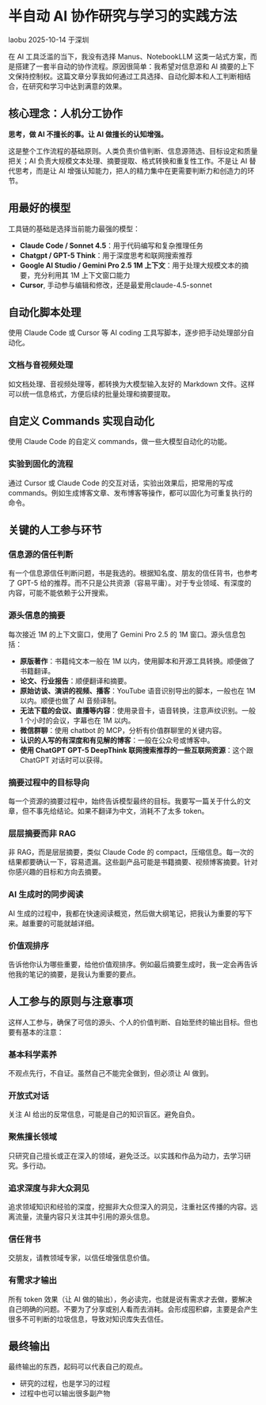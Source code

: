 # 半自动 AI 协作研究与学习的实践方法
laobu 2025-10-14 于深圳


在 AI 工具泛滥的当下，我没有选择 Manus、NotebookLLM 这类一站式方案，而是搭建了一套半自动的协作流程。原因很简单：我希望对信息源和 AI 摘要的上下文保持控制权。这篇文章分享我如何通过工具选择、自动化脚本和人工判断相结合，在研究和学习中达到满意的效果。

## 核心理念：人机分工协作

**思考，做 AI 不擅长的事。让 AI 做擅长的认知增强。**

这是整个工作流程的基础原则。人类负责价值判断、信息源筛选、目标设定和质量把关；AI 负责大规模文本处理、摘要提取、格式转换和重复性工作。不是让 AI 替代思考，而是让 AI 增强认知能力，把人的精力集中在更需要判断力和创造力的环节。

## 用最好的模型

工具链的基础是选择当前能力最强的模型：

- **Claude Code / Sonnet 4.5**：用于代码编写和复杂推理任务
- **Chatgpt / GPT-5 Think**：用于深度思考和联网搜索推荐
- **Google AI Studio / Gemini Pro 2.5 1M 上下文**：用于处理大规模文本的摘要，充分利用其 1M 上下文窗口能力
- **Cursor**, 手动参与编辑和修改，还是最爱用claude-4.5-sonnet

## 自动化脚本处理

使用 Claude Code 或 Cursor 等 AI coding 工具写脚本，逐步把手动处理部分自动化。

### 文档与音视频处理

如文档处理、音视频处理等，都转换为大模型输入友好的 Markdown 文件。这样可以统一信息格式，方便后续的批量处理和摘要提取。

## 自定义 Commands 实现自动化

使用 Claude Code 的自定义 commands，做一些大模型自动化的功能。

### 实验到固化的流程

通过 Cursor 或 Claude Code 的交互对话，实验出效果后，把常用的写成 commands。例如生成博客文章、发布博客等操作，都可以固化为可重复执行的命令。

## 关键的人工参与环节

### 信息源的信任判断

有一个信息源信任判断问题，书是我选的。根据知名度、朋友的信任背书，也参考了 GPT-5 给的推荐。而不只是公共资源（容易平庸）。对于专业领域、有深度的内容，可能不能依赖于公开搜索。

### 源头信息的摘要

每次接近 1M 的上下文窗口，使用了 Gemini Pro 2.5 的 1M 窗口。源头信息包括：

- **原版著作**：书籍纯文本一般在 1M 以内，使用脚本和开源工具转换。顺便做了书籍翻译。
- **论文、行业报告**：顺便翻译和摘要。
- **原始访谈、演讲的视频、播客**：YouTube 语音识别导出的脚本，一般也在 1M 以内。顺便也做了 AI 音频译制。
- **无法下载的会议、直播等内容**：使用录音卡，语音转换，注意声纹识别。一般 1 个小时的会议，字幕也在 1M 以内。
- **微信群聊**：使用 chatbot 的 MCP，分析有价值群聊里的关键内容。
- **认识的人写的有深度和有见解的博客**：一般在公众号或博客中。
- **使用 ChatGPT GPT-5 DeepThink 联网搜索推荐的一些互联网资源**：这个跟 ChatGPT 对话时可以获得。

### 摘要过程中的目标导向

每一个资源的摘要过程中，始终告诉模型最终的目标。我要写一篇关于什么的文章，但不事先给结论。如果不翻译为中文，消耗不了太多 token。

### 层层摘要而非 RAG

非 RAG，而是层层摘要，类似 Claude Code 的 compact，压缩信息。每一次的结果都要确认一下，容易遗漏。这些副产品可能是书籍摘要、视频博客摘要。针对你感兴趣的目标和方向去摘要。

### AI 生成时的同步阅读

AI 生成的过程中，我都在快速阅读概览，然后做大纲笔记，把我认为重要的写下来。越重要的可能就越详细。

### 价值观排序

告诉他你认为哪些重要，给他价值观排序。例如最后摘要生成时，我一定会再告诉他我的笔记的摘要，是我认为重要的要点。

## 人工参与的原则与注意事项

这样人工参与，确保了可信的源头、个人的价值判断、自始至终的输出目标。但也要有基本的注意：

### 基本科学素养

不观点先行，不自证。虽然自己不能完全做到，但必须让 AI 做到。

### 开放式对话

关注 AI 给出的反常信息，可能是自己的知识盲区。避免自负。

### 聚焦擅长领域

只研究自己擅长或正在深入的领域，避免泛泛。以实践和作品为动力，去学习研究。多行动。

### 追求深度与非大众洞见

追求领域知识和经验的深度，挖掘非大众但深入的洞见，注重社区传播的内容。远离流量，流量内容只关注其中引用的源头信息。

### 信任背书

交朋友，请教领域专家，以信任增强信息价值。

### 有需求才输出

所有 token 效果（让 AI 做的输出），务必读完，也就是说有需求才去做，要解决自己明确的问题。不要为了分享或别人看而去消耗。会形成囤积癖，主要是会产生很多不可判断的垃圾信息，导致对知识库失去信任。

## 最终输出

最终输出的东西，起码可以代表自己的观点。

- 研究的过程，也是学习的过程
- 过程中也可以输出很多副产物